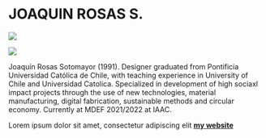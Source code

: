 # JOAQUIN ROSAS S.

![](../images/perezoso.jpg)

![](images/prueba_1.jpg)

Joaquín Rosas Sotomayor (1991). Designer graduated from Pontificia Universidad Católica de Chile, with teaching experience in University of Chile and Universidad Catolica. Specialized in development of high sociaxl impact projects through the use of new technologies,
material manufacturing, digital fabrication,
sustainable methods and circular economy. Currently at MDEF 2021/2022 at IAAC.

Lorem ipsum dolor sit amet, consectetur adipiscing elit **[my website](https://community.emergentfutures.io/courses/5566525/content)**
